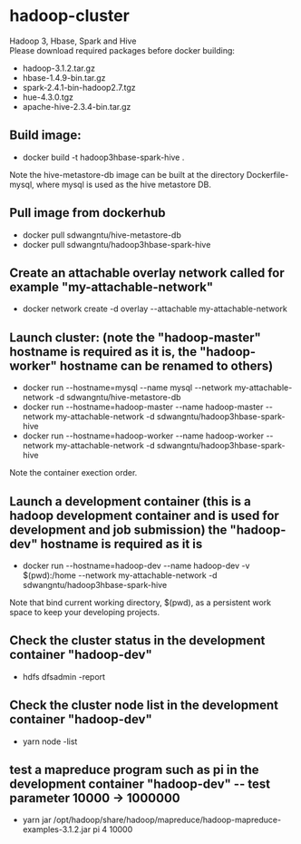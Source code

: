 # hadoop-cluster
Hadoop 3, Hbase, Spark and Hive <br />
Please download required packages before docker building:   <br />
* hadoop-3.1.2.tar.gz  
* hbase-1.4.9-bin.tar.gz  
* spark-2.4.1-bin-hadoop2.7.tgz
* hue-4.3.0.tgz  
* apache-hive-2.3.4-bin.tar.gz  


## Build image:
* docker build -t hadoop3hbase-spark-hive .     

Note the hive-metastore-db image can be built at the directory Dockerfile-mysql, where mysql is used as the hive metastore DB.

## Pull image from dockerhub
* docker pull sdwangntu/hive-metastore-db   <br />
* docker pull sdwangntu/hadoop3hbase-spark-hive   <br />

## Create an attachable overlay network called for example "my-attachable-network"
* docker network create -d overlay --attachable my-attachable-network

## Launch cluster: (note the "hadoop-master" hostname is required as it is, the "hadoop-worker" hostname can be renamed to others)
* docker run --hostname=mysql --name mysql --network  my-attachable-network -d sdwangntu/hive-metastore-db  
* docker run --hostname=hadoop-master --name hadoop-master --network  my-attachable-network -d sdwangntu/hadoop3hbase-spark-hive    
* docker run --hostname=hadoop-worker --name hadoop-worker --network  my-attachable-network -d sdwangntu/hadoop3hbase-spark-hive   

Note the container exection order.   
 
## Launch a development container (this is a hadoop development container and is used for development and job submission) the "hadoop-dev" hostname  is required as it is
* docker run --hostname=hadoop-dev --name hadoop-dev -v $(pwd):/home --network  my-attachable-network -d sdwangntu/hadoop3hbase-spark-hive   

Note that bind current working directory, $(pwd), as a persistent work space to keep your developing projects.  

## Check the cluster status in the development container "hadoop-dev"
* hdfs dfsadmin -report

## Check the cluster node list in the development container "hadoop-dev"
* yarn node -list

## test a mapreduce program such as pi in the development container "hadoop-dev" -- test parameter 10000 -> 1000000
* yarn jar /opt/hadoop/share/hadoop/mapreduce/hadoop-mapreduce-examples-3.1.2.jar pi 4 10000

